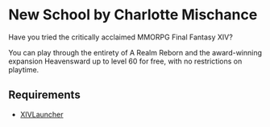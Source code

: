 # New School by Charlotte Mischance

Have you tried the critically acclaimed MMORPG Final Fantasy XIV?

You can play through the entirety of A Realm Reborn and the award-winning expansion Heavensward up to level 60 for free, with no restrictions on playtime.

## Requirements

- [XIVLauncher](https://github.com/goatcorp/FFXIVQuickLauncher/)